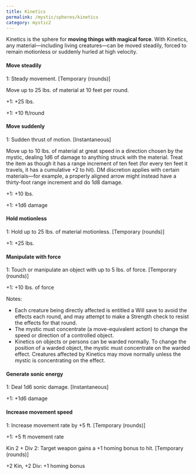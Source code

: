 ```yaml
---
title: Kinetics
permalink: /mystic/spheres/kinetics
category: mystic2
---
```

Kinetics is the sphere for **moving things with magical force**. With
Kinetics, any material—including living creatures—can be moved steadily,
forced to remain motionless or suddenly hurled at high velocity.

#### Move steadily

1: Steady movement. \[Temporary (rounds)\]

Move up to 25 lbs. of material at 10 feet per round.

+1: +25 lbs.

+1: +10 ft/round

#### Move suddenly

1: Sudden thrust of motion. \[Instantaneous\]

Move up to 10 lbs. of material at great speed in a direction chosen by
the mystic, dealing 1d6 of damage to anything struck with the material.
Treat the item as though it has a range increment of ten feet (for every
ten feet it travels, it has a cumulative +2 to hit). DM discretion
applies with certain materials—for example, a properly aligned arrow
might instead have a thirty-foot range increment and do 1d8 damage.

+1: +10 lbs.

+1: +1d6 damage

#### Hold motionless

1: Hold up to 25 lbs. of material motionless. \[Temporary (rounds)\]

+1: +25 lbs.

#### Manipulate with force

1: Touch or manipulate an object with up to 5 lbs. of force. \[Temporary
(rounds)\]

+1: +10 lbs. of force

Notes:

-   Each creature being directly affected is entitled a Will save to
    avoid the effects each round, and may attempt to make a Strength
    check to resist the effects for that round.
-   The mystic must concentrate (a move-equivalent action) to change the
    speed or direction of a controlled object.
-   Kinetics on objects or persons can be warded normally. To change the
    position of a warded object, the mystic must concentrate on the
    warded effect. Creatures affected by Kinetics may move normally
    unless the mystic is concentrating on the effect.

#### Generate sonic energy

1: Deal 1d6 sonic damage. \[Instantaneous\]

+1: +1d6 damage

#### Increase movement speed

1: Increase movement rate by +5 ft. \[Temporary (rounds)\]

+1: +5 ft movement rate

Kin 2 + Div 2: Target weapon gains a +1 homing bonus to hit. \[Temporary
(rounds)\]

+2 Kin, +2 Div: +1 homing bonus
